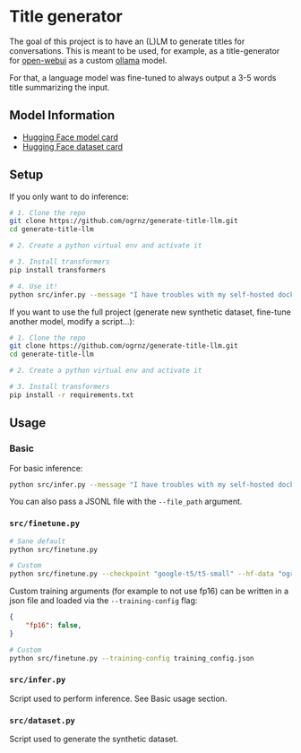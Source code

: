 # Title generator

The goal of this project is to have an (L)LM to generate titles for conversations. This is meant to be used, for example, as a title-generator for [open-webui](https://github.com/open-webui/open-webui) as a custom [ollama](https://github.com/ollama/ollama) model.

For that, a language model was fine-tuned to always output a 3-5 words title summarizing the input.

## Model Information

- [Hugging Face model card](https://huggingface.co/ogrnz/t5-chat-titles)
- [Hugging Face dataset card](https://huggingface.co/datasets/ogrnz/chat-titles)

## Setup

If you only want to do inference:
```bash
# 1. Clone the repo
git clone https://github.com/ogrnz/generate-title-llm.git
cd generate-title-llm

# 2. Create a python virtual env and activate it

# 3. Install transformers
pip install transformers

# 4. Use it!
python src/infer.py --message "I have troubles with my self-hosted docker setup. A traefik2 reverse proxy handles requests from the internet to my different services."
```

If you want to use the full project (generate new synthetic dataset, fine-tune another model, modify a script...):
```bash
# 1. Clone the repo
git clone https://github.com/ogrnz/generate-title-llm.git
cd generate-title-llm

# 2. Create a python virtual env and activate it

# 3. Install transformers
pip install -r requirements.txt
```

## Usage

### Basic

For basic inference: 
```bash
python src/infer.py --message "I have troubles with my self-hosted docker setup. A traefik2 reverse proxy handles requests from the internet to my different services."
```

You can also pass a JSONL file with the `--file_path` argument.

### `src/finetune.py`

```bash
# Sane default
python src/finetune.py 

# Custom
python src/finetune.py --checkpoint "google-t5/t5-small" --hf-data "ogrnz/chat-titles" --output-dir results
```

Custom training arguments (for example to not use fp16) can be written in a json file and loaded via the `--training-config` flag:

```json
{
    "fp16": false,
}
```

```bash
# Custom
python src/finetune.py --training-config training_config.json
```

### `src/infer.py`

Script used to perform inference. See Basic usage section.

### `src/dataset.py`

Script used to generate the synthetic dataset.
